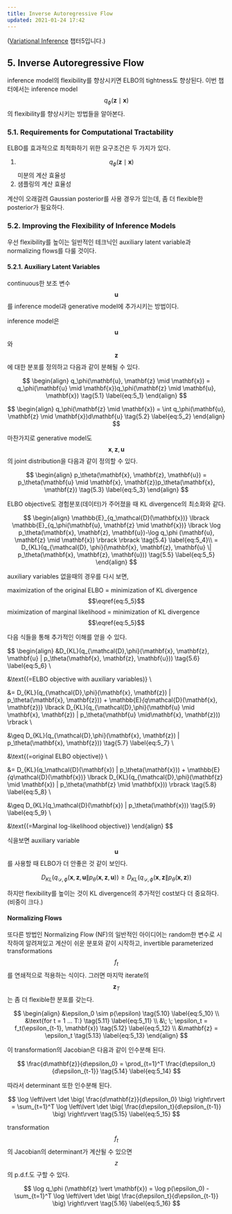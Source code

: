 ```yaml
---
title: Inverse Autoregressive Flow
updated: 2021-01-24 17:42
---
```


([Variational Inference](https://hanbumko.github.io/Variational-Inference) 챕터5입니다.)

## 5. Inverse Autoregressive Flow

inference model의 flexibility를 향상시키면 ELBO의 tightness도 향상된다. 이번 챕터에서는 inference model $$q_\phi(\mathbf{z} \mid \mathbf{x})$$의 flexibility를 향상시키는 방법들을 알아본다.

<div class="divider"></div>

### 5.1. Requirements for Computational Tractability

ELBO를 효과적으로 최적화하기 위한 요구조건은 두 가지가 있다.

1. $$q_\phi(\mathbf{z} \mid \mathbf{x})$$ 미분의 계산 효율성
2. 샘플링의 계산 효율성

계산이 오래걸려 Gaussian posterior를 사용 경우가 있는데, 좀 더 flexible한 posterior가 필요하다.

<div class="divider"></div>

### 5.2. Improving the Flexibility of Inference Models

우선 flexibility를 높이는 일반적인 테크닉인 auxiliary latent variable과 normalizing flows를 다룰 것이다.

#### 5.2.1. Auxiliary Latent Variables

continuous한 보조 변수 $$\mathbf{u}$$를 inference model과 generative model에 추가시키는 방법이다.

inference model은 $$\mathbf{u}$$와 $$\mathbf{z}$$에 대한 분포를 정의하고 다음과 같이 분해될 수 있다.

$$
\begin{align}
q_\phi(\mathbf{u}, \mathbf{z} \mid \mathbf{x}) = q_\phi(\mathbf{u} \mid \mathbf{x})q_\phi(\mathbf{z} \mid \mathbf{u}, \mathbf{x}) \tag{5.1} \label{eq:5_1}
\end{align}
$$

$$
\begin{align}
q_\phi(\mathbf{z} \mid \mathbf{x}) = \int q_\phi(\mathbf{u}, \mathbf{z} \mid \mathbf{x})d\mathbf{u} \tag{5.2} \label{eq:5_2}
\end{align}
$$

마찬가지로 generative model도 $$\mathbf{x}, \mathbf{z}, \mathbf{u}$$의 joint distribution을 다음과 같이 정의할 수 있다.

$$
\begin{align}
p_\theta(\mathbf{x}, \mathbf{z}, \mathbf{u}) = p_\theta(\mathbf{u} \mid \mathbf{x}, \mathbf{z})p_\theta(\mathbf{x}, \mathbf{z}) \tag{5.3} \label{eq:5_3}
\end{align}
$$

ELBO objective도 경험분포(데이터)가 주어졌을 때 KL divergence의 최소화와 같다.

$$
\begin{align}
\mathbb{E}_{q_\mathcal{D}(\mathbf{x})}  \lbrack \mathbb{E}_{q_\phi(\mathbf{u}, \mathbf{z} \mid \mathbf{x})} \lbrack \log p_\theta(\mathbf{x}, \mathbf{z}, \mathbf{u})-\log q_\phi (\mathbf{u}, \mathbf{z} \mid \mathbf{x}) \rbrack \rbrack \tag{5.4} \label{eq:5_4}\\
= D_{KL}(q_{\mathcal{D}, \phi}(\mathbf{x}, \mathbf{z}, \mathbf{u}  \| p_\theta(\mathbf{x}, \mathbf{z}, \mathbf{u})) \tag{5.5} \label{eq:5_5}
\end{align}
$$

auxiliary variables 없을때의 경우를 다시 보면,

maximization of the original ELBO = minimization of KL divergence  $$\eqref{eq:5_5}$$
miximization of marginal likelihood = minimization of KL divergence  $$\eqref{eq:5_5}$$

다음 식들을 통해 추가적인 이해를 얻을 수 있다.

$$
\begin{align}
&D_{KL}(q_{\mathcal{D},\phi}(\mathbf{x}, \mathbf{z}, \mathbf{u} \| p_\theta(\mathbf{x}, \mathbf{z}, \mathbf{u})) \tag{5.6} \label{eq:5_6} \\

&\text{(=ELBO objective with auxiliary variables)} \\

&= D_{KL}(q_{\mathcal{D},\phi}(\mathbf{x}, \mathbf{z}) \| p_\theta(\mathbf{x}, \mathbf{z})) + \mathbb{E}_{q_\mathcal{D}(\mathbf{x}, \mathbf{z})} \lbrack D_{KL}(q_{\mathcal{D},\phi}(\mathbf{u} \mid \mathbf{x}, \mathbf{z}) \| p_\theta(\mathbf{u} \mid\mathbf{x}, \mathbf{z})) \rbrack \\

&\geq D_{KL}(q_{\mathcal{D},\phi}(\mathbf{x}, \mathbf{z}) \| p_\theta(\mathbf{x}, \mathbf{z})) \tag{5.7} \label{eq:5_7} \\

&\text{(=original ELBO objective)} \\

&= D_{KL}(q_\mathcal{D}(\mathbf{x}) \| p_\theta(\mathbf{x})) + \mathbb{E}_{q_\mathcal{D}(\mathbf{x})} \lbrack D_{KL}(q_{\mathcal{D},\phi}(\mathbf{z} \mid \mathbf{x}) \| p_\theta(\mathbf{z} \mid \mathbf{x})) \rbrack \tag{5.8} \label{eq:5_8} \\

&\geq D_{KL}(q_\mathcal{D}(\mathbf{x}) \| p_\theta(\mathbf{x})) \tag{5.9} \label{eq:5_9} \\

&\text{(=Marginal log-likelihood objective)}
\end{align}
$$

식을보면 auxiliary variable $$\mathbf{u}$$를 사용할 때 ELBO가 더 안좋은 것 같이 보인다.

$$
D_{KL}(q_{\mathcal{D},\phi}(\mathbf{x}, \mathbf{z}, \mathbf{u} \| p_\theta(\mathbf{x}, \mathbf{z}, \mathbf{u})) \geq D_{KL}(q_{\mathcal{D},\phi}(\mathbf{x}, \mathbf{z} \| p_\theta(\mathbf{x}, \mathbf{z}))
$$

하지만 flexibility를 높이는 것이 KL divergence의 추가적인 cost보다 더 중요하다.(비중이 크다.)

#### Normalizing Flows

또다른 방법인 Normalizing Flow (NF)의 일반적인 아이디어는 random한 변수로 시작하여 알려져있고 계산이 쉬운 분포와 같이 시작하고, invertible parameterized transformations $$f_t$$를 연쇄적으로 적용하는 식이다. 그러면 마지막 iterate의 $$\mathbf{z}_T$$는 좀 더 flexible한 분포를 갖는다.

$$
\begin{align}
&\epsilon_0  \sim  p(\epsilon) \tag{5.10} \label{eq:5_10} \\
&\text{for t = 1 ... T:} \tag{5.11} \label{eq:5_11} \\
&\; \;  \epsilon_t = f_t(\epsilon_{t-1}, \mathbf{x}) \tag{5.12} \label{eq:5_12} \\
&\mathbf{z} = \epsilon_t \tag{5.13} \label{eq:5_13}
\end{align}
$$

이 transformation의 Jacobian은 다음과 같이 인수분해 된다.

$$
\frac{d\mathbf{z}}{d\epsilon_0} =  \prod_{t=1}^T \frac{d\epsilon_t}{d\epsilon_{t-1}} \tag{5.14} \label{eq:5_14}
$$

따라서 determinant 또한 인수분해 된다.

$$
\log \left\lvert \det \big( \frac{d\mathbf{z}}{d\epsilon_0} \big) \right\rvert =  \sum_{t=1}^T \log \left\lvert \det \big( \frac{d\epsilon_t}{d\epsilon_{t-1}} \big) \right\rvert \tag{5.15} \label{eq:5_15}
$$

transformation $$f_t$$의 Jacobian의 determinant가 계산될 수 있으면 $$z$$의 p.d.f.도 구할 수 있다.

$$
\log q_\phi (\mathbf{z} \vert \mathbf{x}) = \log p(\epsilon_0) - \sum_{t=1}^T \log \left\lvert \det \big( \frac{d\epsilon_t}{d\epsilon_{t-1}} \big) \right\rvert \tag{5.16} \label{eq:5_16}
$$

<div class="divider"></div>

